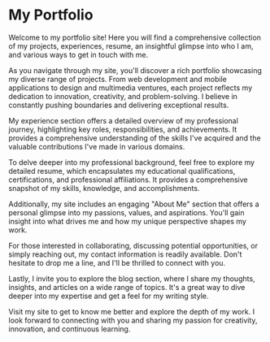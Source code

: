# My Portfolio 

Welcome to my portfolio site! Here you will find a comprehensive collection of my projects, experiences, resume, an insightful glimpse into who I am, and various ways to get in touch with me.

As you navigate through my site, you'll discover a rich portfolio showcasing my diverse range of projects. From web development and mobile applications to design and multimedia ventures, each project reflects my dedication to innovation, creativity, and problem-solving. I believe in constantly pushing boundaries and delivering exceptional results.

My experience section offers a detailed overview of my professional journey, highlighting key roles, responsibilities, and achievements. It provides a comprehensive understanding of the skills I've acquired and the valuable contributions I've made in various domains.

To delve deeper into my professional background, feel free to explore my detailed resume, which encapsulates my educational qualifications, certifications, and professional affiliations. It provides a comprehensive snapshot of my skills, knowledge, and accomplishments.

Additionally, my site includes an engaging "About Me" section that offers a personal glimpse into my passions, values, and aspirations. You'll gain insight into what drives me and how my unique perspective shapes my work.

For those interested in collaborating, discussing potential opportunities, or simply reaching out, my contact information is readily available. Don't hesitate to drop me a line, and I'll be thrilled to connect with you.

Lastly, I invite you to explore the blog section, where I share my thoughts, insights, and articles on a wide range of topics. It's a great way to dive deeper into my expertise and get a feel for my writing style.

Visit my site to get to know me better and explore the depth of my work. I look forward to connecting with you and sharing my passion for creativity, innovation, and continuous learning.
